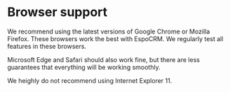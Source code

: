 # Browser support

We recommend using the latest versions of Google Chrome or Mozilla Firefox. These browsers work the best with EspoCRM. We regularly test all features in these browsers.

Microsoft Edge and Safari should also work fine, but there are less guarantees that everything will be working smoothly. 

We heighly do not recommend using Internet Explorer 11.
